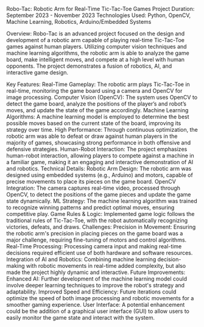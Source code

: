 Robo-Tac: Robotic Arm for Real-Time Tic-Tac-Toe Games
Project Duration: September 2023 - November 2023
Technologies Used: Python, OpenCV, Machine Learning, Robotics, Arduino/Embedded Systems

Overview:
Robo-Tac is an advanced project focused on the design and development of a robotic arm capable of playing real-time Tic-Tac-Toe games against human players. Utilizing computer vision techniques and machine learning algorithms, the robotic arm is able to analyze the game board, make intelligent moves, and compete at a high level with human opponents. The project demonstrates a fusion of robotics, AI, and interactive game design.

Key Features:
Real-Time Gameplay: The robotic arm plays Tic-Tac-Toe in real-time, monitoring the game board using a camera and OpenCV for image processing.
Computer Vision (OpenCV): The system uses OpenCV to detect the game board, analyze the positions of the player’s and robot’s moves, and update the state of the game accordingly.
Machine Learning Algorithms: A machine learning model is employed to determine the best possible moves based on the current state of the board, improving its strategy over time.
High Performance: Through continuous optimization, the robotic arm was able to defeat or draw against human players in the majority of games, showcasing strong performance in both offensive and defensive strategies.
Human-Robot Interaction: The project emphasizes human-robot interaction, allowing players to compete against a machine in a familiar game, making it an engaging and interactive demonstration of AI and robotics.
Technical Details:
Robotic Arm Design: The robotic arm was designed using embedded systems (e.g., Arduino) and motors, capable of precise movements to place its pieces on the game board.
OpenCV Integration: The camera captures real-time video, processed through OpenCV, to detect the positions of the game pieces and update the game state dynamically.
ML Strategy: The machine learning algorithm was trained to recognize winning patterns and predict optimal moves, ensuring competitive play.
Game Rules & Logic: Implemented game logic follows the traditional rules of Tic-Tac-Toe, with the robot automatically recognizing victories, defeats, and draws.
Challenges:
Precision in Movement: Ensuring the robotic arm's precision in placing pieces on the game board was a major challenge, requiring fine-tuning of motors and control algorithms.
Real-Time Processing: Processing camera input and making real-time decisions required efficient use of both hardware and software resources.
Integration of AI and Robotics: Combining machine learning decision-making with robotic movements in real-time added complexity, but also made the project highly dynamic and interactive.
Future Improvements:
Enhanced AI: Further development of the machine learning model could involve deeper learning techniques to improve the robot's strategy and adaptability.
Improved Speed and Efficiency: Future iterations could optimize the speed of both image processing and robotic movements for a smoother gaming experience.
User Interface: A potential enhancement could be the addition of a graphical user interface (GUI) to allow users to easily monitor the game state and interact with the system.
